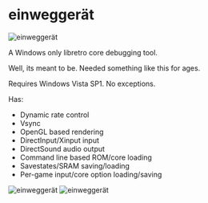 # einweggerät

![einweggerät](https://rebote.net/linkage/einweg1.PNG)

A Windows only libretro core debugging tool.

Well, its meant to be. Needed something like this for ages.

Requires Windows Vista SP1. No exceptions.

Has:
* Dynamic rate control
* Vsync
* OpenGL based rendering
* DirectInput/Xinput input
* DirectSound audio output
* Command line based ROM/core loading
* Savestates/SRAM saving/loading
* Per-game input/core option loading/saving

![einweggerät](https://rebote.net/linkage/einweg2.PNG)
![einweggerät](https://rebote.net/linkage/einweg3.PNG)
